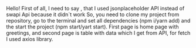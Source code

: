 Hello!
First of all, I need to say , that I used jsonplaceholder API instead of swapi Api because it didn`t work
So, you need to clone my project from repository, go to the terminal and set all dependencies (npm i/yarn add) and the start the project (npm start/yart start).
First page is home page with greetings, and second page is table with data which I get from API, for fetch I used axios library.
